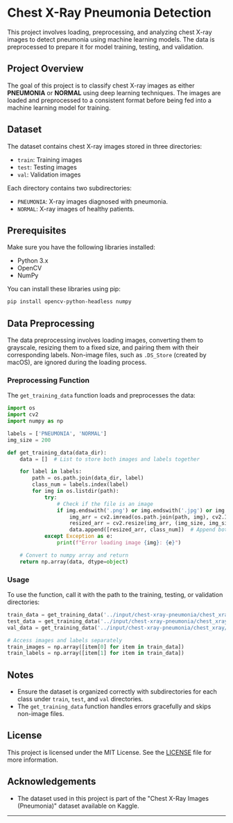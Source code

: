 # Chest X-Ray Pneumonia Detection

This project involves loading, preprocessing, and analyzing chest X-ray images to detect pneumonia using machine learning models. The data is preprocessed to prepare it for model training, testing, and validation.

## Project Overview

The goal of this project is to classify chest X-ray images as either **PNEUMONIA** or **NORMAL** using deep learning techniques. The images are loaded and preprocessed to a consistent format before being fed into a machine learning model for training.

## Dataset

The dataset contains chest X-ray images stored in three directories:

- `train`: Training images
- `test`: Testing images
- `val`: Validation images

Each directory contains two subdirectories:
- `PNEUMONIA`: X-ray images diagnosed with pneumonia.
- `NORMAL`: X-ray images of healthy patients.

## Prerequisites

Make sure you have the following libraries installed:

- Python 3.x
- OpenCV
- NumPy

You can install these libraries using pip:

```sh
pip install opencv-python-headless numpy
```

## Data Preprocessing

The data preprocessing involves loading images, converting them to grayscale, resizing them to a fixed size, and pairing them with their corresponding labels. Non-image files, such as `.DS_Store` (created by macOS), are ignored during the loading process.

### Preprocessing Function

The `get_training_data` function loads and preprocesses the data:

```python
import os
import cv2
import numpy as np

labels = ['PNEUMONIA', 'NORMAL']
img_size = 200

def get_training_data(data_dir):
    data = []  # List to store both images and labels together

    for label in labels: 
        path = os.path.join(data_dir, label)
        class_num = labels.index(label)
        for img in os.listdir(path):
            try:
                # Check if the file is an image
                if img.endswith('.png') or img.endswith('.jpg') or img.endswith('.jpeg'):
                    img_arr = cv2.imread(os.path.join(path, img), cv2.IMREAD_GRAYSCALE)
                    resized_arr = cv2.resize(img_arr, (img_size, img_size))
                    data.append([resized_arr, class_num])  # Append both image and label together
            except Exception as e:
                print(f"Error loading image {img}: {e}")

    # Convert to numpy array and return
    return np.array(data, dtype=object)
```

### Usage

To use the function, call it with the path to the training, testing, or validation directories:

```python
train_data = get_training_data('../input/chest-xray-pneumonia/chest_xray/chest_xray/train')
test_data = get_training_data('../input/chest-xray-pneumonia/chest_xray/chest_xray/test')
val_data = get_training_data('../input/chest-xray-pneumonia/chest_xray/chest_xray/val')

# Access images and labels separately
train_images = np.array([item[0] for item in train_data])
train_labels = np.array([item[1] for item in train_data])
```

## Notes

- Ensure the dataset is organized correctly with subdirectories for each class under `train`, `test`, and `val` directories.
- The `get_training_data` function handles errors gracefully and skips non-image files.

## License

This project is licensed under the MIT License. See the [LICENSE](LICENSE) file for more information.

## Acknowledgements

- The dataset used in this project is part of the "Chest X-Ray Images (Pneumonia)" dataset available on Kaggle.

---
